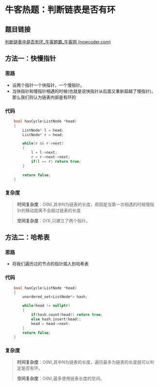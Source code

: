 # 牛客热题：判断链表是否有环

## 题目链接

[判断链表中是否有环_牛客题霸_牛客网 (nowcoder.com)](https://www.nowcoder.com/practice/650474f313294468a4ded3ce0f7898b9?tpId=295&tqId=605&ru=/exam/oj&qru=/ta/format-top101/question-ranking&sourceUrl=%2Fexam%2Foj)

## 方法一：快慢指针

### 思路

- 设两个指针一个快指针，一个慢指针。
- 当快指针和慢指针相遇的时候(也就是说快指针从后面又重新超越了慢指针)，那么我们则认为链表内部是有环的

### 代码

```cpp
    bool hasCycle(ListNode *head) 
    {
        ListNode* l = head;
        ListNode* r = head;

        while(r && r->next)
        {
            l = l->next;
            r = r->next->next;
            if(l == r) return true;
        }
        
        return false;
    }
```

### 复杂度

> **时间复杂度**：O(N),其中N为链表的长度，原因是当第一次相遇的时候慢指针的移动距离不会超过链表的长度
>
> **空间复杂度**：O(1),只建立了两个指针。

## 方法二：哈希表

### 思路

- 将我们遍历过的节点的指针插入到哈希表

### 代码

```cpp
    bool hasCycle(ListNode *head) 
    {
        unordered_set<ListNode*> hash;

        while(head != nullptr)
        {
            if(hash.count(head)) return true;
            else hash.insert(head);
            head = head->next;
        }
        return false;
    }
```

### 复杂度

> **时间复杂度**：O(N),其中N为链表的长度，遍历最多为链表的长度就可以判定是否有环。
>
> **空间复杂度**：O(N),最多使用链表长度的空间。